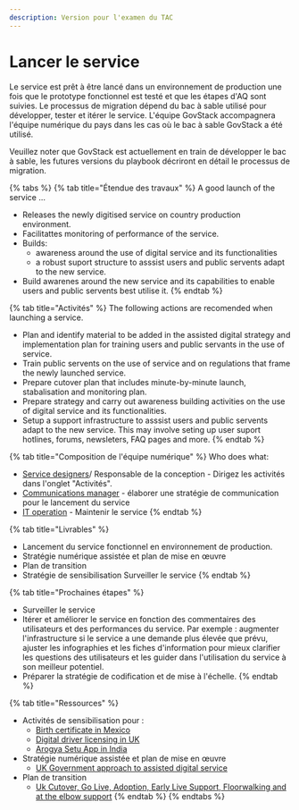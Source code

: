 ```yaml
---
description: Version pour l'examen du TAC
---
```


# Lancer le service

Le service est prêt à être lancé dans un environnement de production une fois que le prototype fonctionnel est testé et que les étapes d'AQ sont suivies. Le processus de migration dépend du bac à sable utilisé pour développer, tester et itérer le service. L'équipe GovStack accompagnera l'équipe numérique du pays dans les cas où le bac à sable GovStack a été utilisé.&#x20;

Veuillez noter que GovStack est actuellement en train de développer le bac à sable, les futures versions du playbook décriront en détail le processus de migration.

{% tabs %}
{% tab title="Étendue des travaux" %}
A good launch of the service …

* Releases the newly digitised service on country production environment.
* &#x20;Facilitattes monitoring of performance of the service.
* Builds:
  * awareness around the use of digital service and its functionalities&#x20;
  * a robust suport structure to  asssist users and public servents adapt to the new service.&#x20;
* Build awarenes around the new service and its capabilities to enable users and public servents best utilise it.
{% endtab %}

{% tab title="Activités" %}
The following actions are recomended when launching a service.

* Plan and identify material to be added in the assisted digital strategy and implementation plan for training users and public servants in the use of service.&#x20;
* Train public servents on the use of service and on regulations that frame the newly launched service.
* Prepare cutover plan that includes minute-by-minute launch, stabalisation and monitoring plan.
* Prepare strategy and carry out awareness building activities on the use of digital service and its functionalities.
* Setup a support infrastructure to asssist users and public servents adapt to the new service. This may involve seting up user suport hotlines, forums, newsleters, FAQ pages and more.
{% endtab %}

{% tab title="Composition de l'équipe numérique" %}
Who does what:

* [Service designers](../../govstack-implementation-playbook/digital-team-composition/user-profiles-taxonomy.md#service-designer)/ Responsable de la conception - Dirigez les activités dans l'onglet "Activités".
* [Communications manager](https://govstack.gitbook.io/implementation-playbook/govstack-implementation-playbook/annex/govstack-user-profiles-taxonomy#communication-manager) - élaborer une stratégie de communication pour le lancement du service
* [IT operation](../../govstack-implementation-playbook/digital-team-composition/user-profiles-taxonomy.md#back-end-developers) - Maintenir le service
{% endtab %}

{% tab title="Livrables" %}
* Lancement du service fonctionnel en environnement de production.&#x20;
* Stratégie numérique assistée et plan de mise en œuvre&#x20;
* Plan de transition&#x20;
* Stratégie de sensibilisation Surveiller le service
{% endtab %}

{% tab title="Prochaines étapes" %}
* Surveiller le service
* Itérer et améliorer le service en fonction des commentaires des utilisateurs et des performances du service. Par exemple : augmenter l'infrastructure si le service a une demande plus élevée que prévu, ajuster les infographies et les fiches d'information pour mieux clarifier les questions des utilisateurs et les guider dans l'utilisation du service à son meilleur potentiel.
* Préparer la stratégie de codification et de mise à l'échelle.
{% endtab %}

{% tab title="Ressources" %}
* Activités de sensibilisation pour :
  * [Birth certificate in Mexico](https://www.gob.mx/actas)
  * [Digital driver licensing in UK](https://www.gov.uk/government/news/dvla-launches-new-campaign-to-help-move-customers-online)
  * [Arogya Setu App in India](https://www.mygov.in/aarogya-setu-app/)
* Stratégie numérique assistée et plan de mise en œuvre
  * [UK Government approach to assisted digital service](https://www.gov.uk/government/publications/government-approach-to-assisted-digital/government-approach-to-assisted-digital)
* Plan de transition
  * [Uk Cutover, Go Live, Adoption, Early Live Support, Floorwalking and at the elbow support](https://www.digitalmarketplace.service.gov.uk/g-cloud/services/925766262378996)
{% endtab %}
{% endtabs %}
